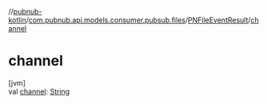 //[pubnub-kotlin](../../../index.md)/[com.pubnub.api.models.consumer.pubsub.files](../index.md)/[PNFileEventResult](index.md)/[channel](channel.md)

# channel

[jvm]\
val [channel](channel.md): [String](https://kotlinlang.org/api/latest/jvm/stdlib/kotlin/-string/index.html)
